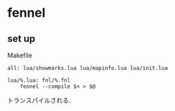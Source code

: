 # fennel

## set up

Makefile

```make
all: lua/showmarks.lua lua/mapinfo.lua lua/init.lua

lua/%.lua: fnl/%.fnl
	fennel --compile $< > $@
```

トランスパイルされる.
